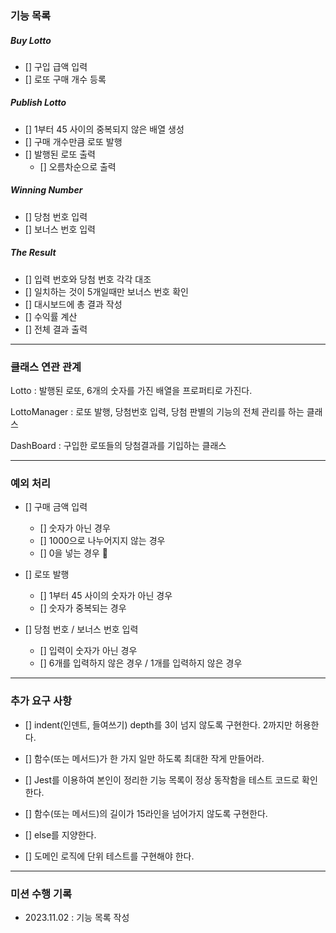 ### 기능 목록

##### Buy Lotto

- [] 구입 급액 입력
- [] 로또 구매 개수 등록

##### Publish Lotto

- [] 1부터 45 사이의 중복되지 않은 배열 생성
- [] 구매 개수만큼 로또 발행
- [] 발행된 로또 출력
  - [] 오름차순으로 출력

##### Winning Number

- [] 당첨 번호 입력
- [] 보너스 번호 입력

##### The Result

- [] 입력 번호와 당첨 번호 각각 대조
- [] 일치하는 것이 5개일때만 보너스 번호 확인
- [] 대시보드에 총 결과 작성
- [] 수익률 계산
- [] 전체 결과 출력

---

### 클래스 연관 관계

Lotto : 발행된 로또, 6개의 숫자를 가진 배열을 프로퍼티로 가진다.

LottoManager : 로또 발행, 당첨번호 입력, 당첨 판별의 기능의 전체 관리를 하는 클래스

DashBoard : 구입한 로또들의 당첨결과를 기입하는 클래스

---

### 예외 처리

- [] 구매 금액 입력

  - [] 숫자가 아닌 경우
  - [] 1000으로 나누어지지 않는 경우
  - [] 0을 넣는 경우 🔺

- [] 로또 발행

  - [] 1부터 45 사이의 숫자가 아닌 경우
  - [] 숫자가 중복되는 경우

- [] 당첨 번호 / 보너스 번호 입력
  - [] 입력이 숫자가 아닌 경우
  - [] 6개를 입력하지 않은 경우 / 1개를 입력하지 않은 경우

---

### 추가 요구 사항

- [] indent(인덴트, 들여쓰기) depth를 3이 넘지 않도록 구현한다. 2까지만 허용한다.
- [] 함수(또는 메서드)가 한 가지 일만 하도록 최대한 작게 만들어라.
- [] Jest를 이용하여 본인이 정리한 기능 목록이 정상 동작함을 테스트 코드로 확인한다.

- [] 함수(또는 메서드)의 길이가 15라인을 넘어가지 않도록 구현한다.
- [] else를 지양한다.
- [] 도메인 로직에 단위 테스트를 구현해야 한다.

---

### 미션 수행 기록

- 2023.11.02 : 기능 목록 작성
